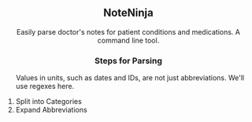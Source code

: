 <p align="center">
  <h2 align="center">NoteNinja</h3>

  <p align="center">
     Easily parse doctor's notes for patient conditions and medications. A command line tool.
    <br>
  <h3 align="center">Steps for Parsing</h3>
  <ol align="center>
  <li>Tokenize the Free Text</li>
    <li>>Address Spelling Errors</li>
 <li>Recognize Special Forms</li>
  <p align "center"> Values in units, such as dates and IDs, are not just abbreviations. We'll use regexes here.</p>
  <li>Split into Categories</li>
 <li>Expand Abbreviations</li>
  </ol>
  </p>
</p>
